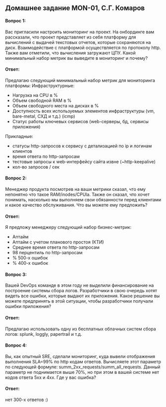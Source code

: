 ## Домашнее задание MON-01, С.Г. Комаров

#### Вопрос 1:
Вас пригласили настроить мониторинг на проект. На онбординге вам рассказали, что проект представляет из себя 
платформу для вычислений с выдачей текстовых отчетов, которые сохраняются на диск. Взаимодействие с платформой 
осуществляется по протоколу http. Также вам отметили, что вычисления загружают ЦПУ. Какой минимальный набор метрик вы
выведите в мониторинг и почему?

#### Ответ:
Предлагаю следующий минимальный набор метрик для мониторинга платформы:
Инфраструктурные:
- Нагрузка на CPU в %
- Объем свободной RAM в %
- Объем свободного места на дисках в %
- Доступность всех используемых элементов инфраструктуры (vm, bare-metal, СХД и т.д.) (icmp)
- Статус работы ключевых сервисов (web-серверы, бд, сервисы приложения)

Прикладные:
- статусы http-запросов к сервису с детализацией по ip и логинам клиентов
- время ответа по http-запросам
- тестовые запросы к web-интерфейсу сайта извне (~http-keepalive)
- кол-во запросов / сек

#### Вопрос 2:
Менеджер продукта посмотрев на ваши метрики сказал, что ему непонятно что такое RAM/inodes/CPUla. Также он сказал, 
что хочет понимать, насколько мы выполняем свои обязанности перед клиентами и какое качество обслуживания. Что вы 
можете ему предложить?

#### Ответ:

Я предложу менеджеру следующий набор бизнес-метрик:

- Аптайм
- Аптайм с учетом планового простоя (КТИ)
- Среднее время ответа по http-запросам
- 98 перцентиль по http-запросам
- % 500-х ошибок
- % 400-х ошибок

#### Вопрос 3:
Вашей DevOps команде в этом году не выделили финансирование на построение системы сбора логов. Разработчики в свою 
очередь хотят видеть все ошибки, которые выдают их приложения. Какое решение вы можете предпринять в этой ситуации, 
чтобы разработчики получали ошибки приложения?

#### Ответ:

Предлагаю использовать одну из бесплатных облачных систем сбора логов: splunk, loggly, papertrail и т.д.

#### Вопрос 4:
Вы, как опытный SRE, сделали мониторинг, куда вывели отображения выполнения SLA=99% по http кодам ответов. 
Вычисляете этот параметр по следующей формуле: summ_2xx_requests/summ_all_requests. Данный параметр не поднимается выше 
70%, но при этом в вашей системе нет кодов ответа 5xx и 4xx. Где у вас ошибка?

#### Ответ:
нет 300-х ответов :)